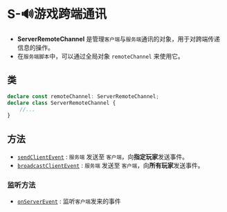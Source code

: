 # S-🔊游戏跨端通讯

- **ServerRemoteChannel** 是管理`客户端`与`服务端`通讯的对象，用于对跨端传递信息的操作。
- 在`服务端脚本`中，可以通过全局对象 `remoteChannel` 来使用它。

## 类

```typescript
declare const remoteChannel: ServerRemoteChannel;
declare class ServerRemoteChannel {
    //...
}
```


## 方法
- [`sendClientEvent`](/RemoteChannel/Server/serverToClient#sendClientEvent) : `服务端` 发送至 `客户端`，向**指定玩家**发送事件。
- [`broadcastClientEvent`](/RemoteChannel/Server/serverToClient#broadcastClientEvent) : `服务端` 发送至 `客户端`，向**所有玩家**发送事件。

### 监听方法
- [`onServerEvent`](/RemoteChannel/Server/clientToServer#onServerEvent) : 监听`客户端`发来的事件